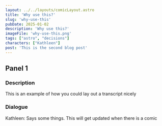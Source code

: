 ```yaml
---
layout: ../../layouts/comicLayout.astro
title: 'Why use this?'
slug: 'why-use-this'
pubDate: 2025-01-02 
description: 'Why use this?'
imageFile: 'why-use-this.png'
tags: ["astro", "decisions"]
characters: ["Kathleen"]
post: 'This is the second blog post'
---
```


## Panel 1

### Description
This is an example of how you could lay out a transcript nicely

### Dialogue
Kathleen: Says some things. This will get updated when there is a comic